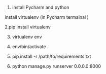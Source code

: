 1. install Pycharm and python

install  virtualenv (in Pycharm termainal )

2.pip install virtualenv

3. virtualenv env
   
4. env/bin/activate
   
5. pip install -r /path/to/requirements.txt
   
6. python manage.py runserver 0.0.0.0:8000
